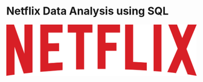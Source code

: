 # Netflix Data Analysis using SQL

![Netflix_logo](https://github.com/Avudaiappan-14/Netflix_SQL_project/blob/main/Netflix_2015_logo.svg)
